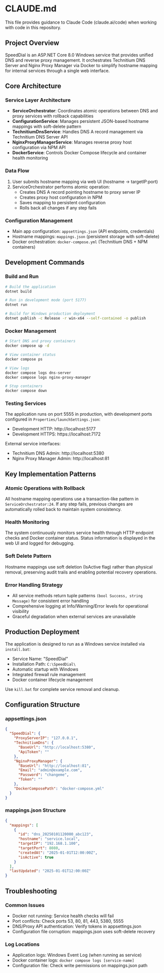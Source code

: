 # CLAUDE.md

This file provides guidance to Claude Code (claude.ai/code) when working with code in this repository.

## Project Overview

SpeedDial is an ASP.NET Core 8.0 Windows service that provides unified DNS and reverse proxy management. It orchestrates Technitium DNS Server and Nginx Proxy Manager via Docker to simplify hostname mapping for internal services through a single web interface.

## Core Architecture

### Service Layer Architecture
- **ServiceOrchestrator**: Coordinates atomic operations between DNS and proxy services with rollback capabilities
- **ConfigurationService**: Manages persistent JSON-based hostname mappings with soft-delete pattern
- **TechnitiumDnsService**: Handles DNS A record management via Technitium DNS Server API
- **NginxProxyManagerService**: Manages reverse proxy host configuration via NPM API
- **DockerService**: Controls Docker Compose lifecycle and container health monitoring

### Data Flow
1. User submits hostname mapping via web UI (hostname → targetIP:port)
2. ServiceOrchestrator performs atomic operation:
   - Creates DNS A record pointing hostname to proxy server IP
   - Creates proxy host configuration in NPM
   - Saves mapping to persistent configuration
   - Rolls back all changes if any step fails

### Configuration Management
- Main app configuration: `appsettings.json` (API endpoints, credentials)
- Hostname mappings: `mappings.json` (persistent storage with soft-delete)
- Docker orchestration: `docker-compose.yml` (Technitium DNS + NPM containers)

## Development Commands

### Build and Run
```bash
# Build the application
dotnet build

# Run in development mode (port 5177)
dotnet run

# Build for Windows production deployment
dotnet publish -c Release -r win-x64 --self-contained -o publish
```

### Docker Management
```bash
# Start DNS and proxy containers
docker compose up -d

# View container status
docker compose ps

# View logs
docker compose logs dns-server
docker compose logs nginx-proxy-manager

# Stop containers
docker compose down
```

### Testing Services
The application runs on port 5555 in production, with development ports configured in `Properties/launchSettings.json`:
- Development HTTP: http://localhost:5177
- Development HTTPS: https://localhost:7172

External service interfaces:
- Technitium DNS Admin: http://localhost:5380
- Nginx Proxy Manager Admin: http://localhost:81

## Key Implementation Patterns

### Atomic Operations with Rollback
All hostname mapping operations use a transaction-like pattern in `ServiceOrchestrator:24`. If any step fails, previous changes are automatically rolled back to maintain system consistency.

### Health Monitoring
The system continuously monitors service health through HTTP endpoint checks and Docker container status. Status information is displayed in the web UI and logged for debugging.

### Soft Delete Pattern
Hostname mappings use soft deletion (IsActive flag) rather than physical removal, preserving audit trails and enabling potential recovery operations.

### Error Handling Strategy
- All service methods return tuple patterns `(bool Success, string Message)` for consistent error handling
- Comprehensive logging at Info/Warning/Error levels for operational visibility
- Graceful degradation when external services are unavailable

## Production Deployment

The application is designed to run as a Windows service installed via `install.bat`:
- Service Name: "SpeedDial"
- Installation Path: `C:\SpeedDial\`
- Automatic startup with Windows
- Integrated firewall rule management
- Docker container lifecycle management

Use `kill.bat` for complete service removal and cleanup.

## Configuration Structure

### appsettings.json
```json
{
  "SpeedDial": {
    "ProxyServerIP": "127.0.0.1",
    "TechnitiumDns": {
      "BaseUrl": "http://localhost:5380",
      "ApiToken": ""
    },
    "NginxProxyManager": {
      "BaseUrl": "http://localhost:81",
      "Email": "admin@example.com",
      "Password": "changeme",
      "Token": ""
    },
    "DockerComposePath": "docker-compose.yml"
  }
}
```

### mappings.json Structure
```json
{
  "mappings": [
    {
      "id": "dns_20250101120000_abc123",
      "hostname": "service.local",
      "targetIP": "192.168.1.100",
      "targetPort": 8080,
      "createdAt": "2025-01-01T12:00:00Z",
      "isActive": true
    }
  ],
  "lastUpdated": "2025-01-01T12:00:00Z"
}
```

## Troubleshooting

### Common Issues
- Docker not running: Service health checks will fail
- Port conflicts: Check ports 53, 80, 81, 443, 5380, 5555
- DNS/Proxy API authentication: Verify tokens in appsettings.json
- Configuration file corruption: mappings.json uses soft-delete recovery

### Log Locations
- Application logs: Windows Event Log (when running as service)
- Docker container logs: `docker compose logs [service-name]`
- Configuration file: Check write permissions on mappings.json path